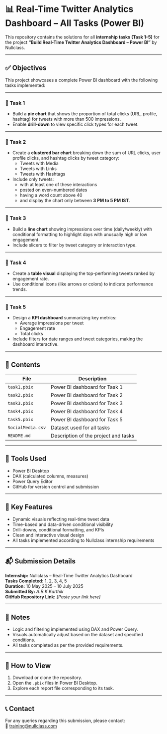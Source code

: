 # 📊 Real-Time Twitter Analytics Dashboard – All Tasks (Power BI)

This repository contains the solutions for all **internship tasks (Task 1–5)** for the project **“Build Real-Time Twitter Analytics Dashboard – Power BI”** by Nullclass.

---

## ✅ Objectives

This project showcases a complete Power BI dashboard with the following tasks implemented:

---

### 🚀 Task 1
- Build a **pie chart** that shows the proportion of total clicks (URL, profile, hashtag) for tweets with more than 500 impressions.
- Enable **drill-down** to view specific click types for each tweet.

---

### 🚀 Task 2
- Create a **clustered bar chart** breaking down the sum of URL clicks, user profile clicks, and hashtag clicks by tweet category:
  - Tweets with Media
  - Tweets with Links
  - Tweets with Hashtags
- Include only tweets:
  - with at least one of these interactions
  - posted on even-numbered dates
  - having a word count above 40
  - and display the chart only between **3 PM to 5 PM IST**.

---

### 🚀 Task 3
- Build a **line chart** showing impressions over time (daily/weekly) with conditional formatting to highlight days with unusually high or low engagement.
- Include slicers to filter by tweet category or interaction type.

---

### 🚀 Task 4
- Create a **table visual** displaying the top-performing tweets ranked by engagement rate.
- Use conditional icons (like arrows or colors) to indicate performance trends.

---

### 🚀 Task 5
- Design a **KPI dashboard** summarizing key metrics:
  - Average impressions per tweet
  - Engagement rate
  - Total clicks
- Include filters for date ranges and tweet categories, making the dashboard interactive.

---

## 📂 Contents

| File                | Description                          |
|---------------------|--------------------------------------|
| `task1.pbix`        | Power BI dashboard for Task 1        |
| `task2.pbix`        | Power BI dashboard for Task 2        |
| `task3.pbix`        | Power BI dashboard for Task 3        |
| `task4.pbix`        | Power BI dashboard for Task 4        |
| `task5.pbix`        | Power BI dashboard for Task 5        |
| `SocialMedia.csv`   | Dataset used for all tasks           |
| `README.md`         | Description of the project and tasks |

---

## 🔧 Tools Used

- Power BI Desktop
- DAX (calculated columns, measures)
- Power Query Editor
- GitHub for version control and submission

---

## 📝 Key Features

- Dynamic visuals reflecting real-time tweet data
- Time-based and data-driven conditional visibility
- Drill-downs, conditional formatting, and KPIs
- Clean and interactive visual design
- All tasks implemented according to Nullclass internship requirements

---

## 📬 Submission Details

**Internship:** Nullclass – Real-Time Twitter Analytics Dashboard  
**Tasks Completed:** 1, 2, 3, 4, 5  
**Duration:** 10 May 2025 – 10 July 2025  
**Submitted By:** *A.B.K.Karthik*  
**GitHub Repository Link:** *[Paste your link here]*

---

## 🧠 Notes

- Logic and filtering implemented using DAX and Power Query.
- Visuals automatically adjust based on the dataset and specified conditions.
- All tasks completed as per the provided requirements.

---

## 📌 How to View

1. Download or clone the repository.
2. Open the `.pbix` files in Power BI Desktop.
3. Explore each report file corresponding to its task.

---

## 📞 Contact

For any queries regarding this submission, please contact:  
📧 training@nullclass.com  

